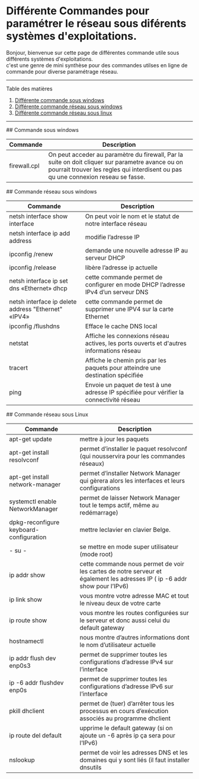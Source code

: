 # Différente Commandes pour paramétrer le réseau sous diférents systèmes d'exploitations. 

Bonjour, bienvenue sur cette page de différentes commande utile sous différents systèmes d'exploitations.<br>
c'est une genre de mini synthèse pour des commandes utilses en ligne de commande pour diverse paramétrage réseau.
*******
Table des matières  
 1. [Différente commande sous windows](#Commande-sous-windows)
 2. [Différente commande réseau sous windows](#Commande-reseau-sous-windows)
 3. [Différente commande réseau sous linux](#Commande-reseau-sous-linux)


*******


<div id='Commande-sous-windows'/> 
## Commande sous windows 

| Commande        | Description      |
| ------|-----|
| firewall.cpl | On peut acceder au paramètre du firewall, Par la suite on doit cliquer sur parametre avance ou on pourrait trouver les regles qui interdisent ou pas qu une connexion reseau se fasse.|

<div id='Commande-reseau-sous-windows'/> 
## Commande réseau sous windows
 
| Commande        | Description      |
| ------|-----|
| netsh interface show interface | On peut voir le nom et le statut de notre interface réseau |
| netsh interface ip add address | modifie l’adresse IP |
| ipconfig /renew | demande une nouvelle adresse IP au serveur DHCP |
| ipconfig /release | libère l’adresse ip actuelle |
| netsh interface ip set dns «Ethernet» dhcp | cette commande permet de configurer en mode DHCP l’adresse IPv4 d’un serveur DNS |
| netsh interface ip delete address "Ethernet" «IPV4» | cette commande permet de supprimer une IPV4 sur la carte Ethernet |
| ipconfig /flushdns | Efface le cache DNS local |
| netstat | Affiche les connexions réseau actives, les ports ouverts et d'autres informations réseau |
| tracert | Affiche le chemin pris par les paquets pour atteindre une destination spécifiée |
| ping | Envoie un paquet de test à une adresse IP spécifiée pour vérifier la connectivité réseau |
  
<div id='Commande-reseau-sous-linux'/> 
## Commande réseau sous Linux
 
| Commande        | Description      |
| ------|-----|
| apt-get update | mettre à jour les paquets |
|apt-get install resolvconf | permet d’installer le paquet resolvconf (qui nousservira pour les commandes réseaux) |
| apt-get install network-manager | permet d’installer Network Manager qui gèrera alors les interfaces et leurs configurations |
| systemctl enable NetworkManager | permet de laisser Network Manager tout le temps actif, même au redémarrage) |
| dpkg-reconfigure keyboard-configuration | mettre leclavier en clavier Belge. |
| - su - | se mettre en mode super utilisateur (mode root) |
|  ip addr show | cette commande nous permet de voir les cartes de notre serveur et également les adresses IP ( ip -6 addr show pour l’IPv6) |
| ip link show | vous montre votre adresse MAC et tout le niveau deux de votre carte |
| ip route show | vous montre les routes configurées sur le serveur et donc aussi celui du default gateway |
| hostnamectl | nous montre d’autres informations dont le nom d’utilisateur actuelle |
|ip addr flush dev enp0s3 | permet de supprimer toutes les configurations d’adresse IPv4 sur l’interface|
|  ip -6 addr flushdev enp0s | permet de supprimer toutes les configurations d’adresse IPv6 sur l’interface |
| pkill dhclient | permet de (tuer) d’arrêter tous les processus en cours d’exécution associés au programme dhclient |
|  ip route del default |upprime le default gateway (si on ajoute un -6 après ip ça sera pour l’IPv6) 
| nslookup | permet de voir les adresses DNS et les domaines qui y sont liés (il faut installer dnsutils  |


